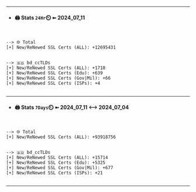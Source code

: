 

---
- #### 🖨️ **Stats** `24Hr`⏲️ ➼ 2024_07_11
```console


--> 🌐 Total
[+] New/ReNewed SSL Certs (ALL): +12695431


--> 🇧🇩 bd_ccTLDs
[+] New/ReNewed SSL Certs (ALL): +1718
[+] New/ReNewed SSL Certs (Edu): +639
[+] New/ReNewed SSL Certs (Gov|Mil): +66
[+] New/ReNewed SSL Certs (ISPs): +4


```

---
- #### 🖨️ **Stats** `7Days`⏲️ ➼ 2024_07_11 <--> 2024_07_04
```console


--> 🌐 Total
[+] New/ReNewed SSL Certs (ALL): +93918756


--> 🇧🇩 bd_ccTLDs
[+] New/ReNewed SSL Certs (ALL): +15714
[+] New/ReNewed SSL Certs (Edu): +5325
[+] New/ReNewed SSL Certs (Gov|Mil): +677
[+] New/ReNewed SSL Certs (ISPs): +21


```

---

